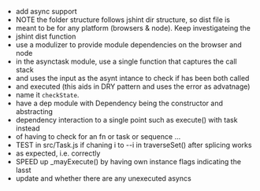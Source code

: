 * add async support
* NOTE the folder structure follows jshint dir structure, so dist file is
*   meant to be for any platform (browsers & node).  Keep investigateing the
*   jshint dist function
*  use a modulizer to provide module dependencies on the browser and node
* in the asynctask module, use a single function that captures the call stack
*   and uses the input as the asynt intance to check if has been both called
*   and executed (this aids in DRY pattern and uses the error as advatnage)
*   name it `checkState`.
* have a dep module with Dependency being the constructor and abstracting
*   dependency interaction to a single point such as execute() with task instead
*   of having to check for an fn or task or sequence ...
* TEST in src/Task.js if chaning i to --i in traverseSet() after splicing works
*   as expected, i.e. correctly
* SPEED up _mayExecute() by having own instance flags indicating the lasst
*  update and whether there are any unexecuted asyncs
